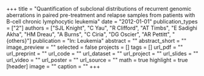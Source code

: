 +++
title = "Quantification of subclonal distributions of recurrent genomic aberrations in paired pre-treatment and relapse samples from patients with B-cell chronic lymphocytic leukemia"
date = "2012-01-01"
publication_types = ["2"]
authors = ["SJL Knight", "C Yau", "R Clifford", "AT Timbs", "E Sadighi Akha", "HM Dreau", "A Burns", "C Ciria", "DG Oscier", "AR Pettitt", "{others}"]
publication = "In: Leukemia"
abstract = ""
abstract_short = ""
image_preview = ""
selected = false
projects = []
tags = []
url_pdf = ""
url_preprint = ""
url_code = ""
url_dataset = ""
url_project = ""
url_slides = ""
url_video = ""
url_poster = ""
url_source = ""
math = true
highlight = true
[header]
image = ""
caption = ""
+++
